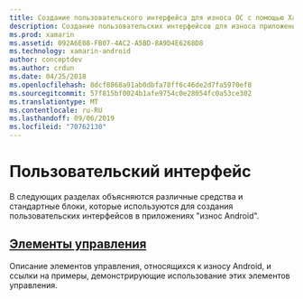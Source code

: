 ```yaml
---
title: Создание пользовательского интерфейса для износа ОС с помощью Xamarin. Андрои
description: Создание пользовательских интерфейсов для износа приложений ОС
ms.prod: xamarin
ms.assetid: 092A6E08-FB07-4AC2-A5BD-8A9D4E6268D8
ms.technology: xamarin-android
author: conceptdev
ms.author: crdun
ms.date: 04/25/2018
ms.openlocfilehash: 8dcf8868a91ab0dbfa78ff6c46de2d7fa5970ef8
ms.sourcegitcommit: 57f815bf0024b1afe9754c0e28054fc0a53ce302
ms.translationtype: MT
ms.contentlocale: ru-RU
ms.lasthandoff: 09/06/2019
ms.locfileid: "70762130"
---
```

# <a name="user-interface"></a>Пользовательский интерфейс

В следующих разделах объясняются различные средства и стандартные блоки, которые используются для создания пользовательских интерфейсов в приложениях "износ Android".

## <a name="controlsandroidwearuser-interfacecontrolsindexmd"></a>[Элементы управления](~/android/wear/user-interface/controls/index.md)

Описание элементов управления, относящихся к износу Android, и ссылки на примеры, демонстрирующие использование этих элементов управления.
